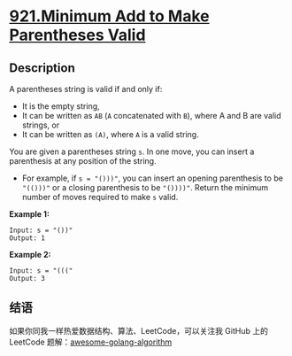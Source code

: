 # [921.Minimum Add to Make Parentheses Valid][title]

## Description
A parentheses string is valid if and only if:

- It is the empty string,
- It can be written as `AB` (`A` concatenated with `B`), where A and B are valid strings, or
- It can be written as `(A)`, where `A` is a valid string.

You are given a parentheses string `s`. In one move, you can insert a parenthesis at any position of the string.

- For example, if `s = "()))"`, you can insert an opening parenthesis to be `"(()))"` or a closing parenthesis to be `"())))"`.
Return the minimum number of moves required to make `s` valid.

**Example 1:**

```
Input: s = "())"
Output: 1
```

**Example 2:**

```
Input: s = "((("
Output: 3
```

## 结语

如果你同我一样热爱数据结构、算法、LeetCode，可以关注我 GitHub 上的 LeetCode 题解：[awesome-golang-algorithm][me]

[title]: https://leetcode.com/problems/minimum-add-to-make-parentheses-valid/
[me]: https://github.com/kylesliu/awesome-golang-algorithm
